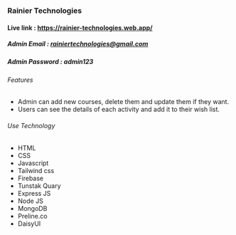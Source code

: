 ### Rainier Technologies

#### Live link : https://rainier-technologies.web.app/

##### Admin Email : rainiertechnologies@gmail.com
##### Admin Password : admin123

###### Features
- Admin can add new courses, delete them and update them if they want.
- Users can see the details of each activity and add it to their wish list.

###### Use Technology
- HTML
- CSS
- Javascript
- Tailwind css
- Firebase
- Tunstak Quary
- Express JS
- Node JS
- MongoDB
- Preline.co
- DaisyUI

